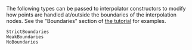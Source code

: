 The following types can be passed to interpolator constructors to modify how points are handled at/outside the boundaries of the interpolation nodes. See the "Boundaries" section of [the tutorial](tutorial.md) for examples.

```@docs
StrictBoundaries
WeakBoundaries
NoBoundaries
```